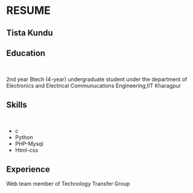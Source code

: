 
<html>
<body>
<head>
<link rel="stylesheet" href="https://maxcdn.bootstrapcdn.com/bootstrap/4.3.1/css/bootstrap.min.css">
<script src="https://maxcdn.bootstrapcdn.com/bootstrap/4.3.1/js/bootstrap.min.js"></script>
  </body>
</head>
<div class="jumbotron text-center">
  <h1>RESUME</h1>
  <h2>Tista Kundu</h2> 
</div>
<h2>Education</h2><br>
<p> 2nd year Btech (4-year) undergraduate student under the department of Electronics and Electrical Communucations Engineering,IIT Kharagpur</p>
<h2>Skills</h2><br>
<p><ul>
  <li>c</li>
  <li>Python</li>
  <li>PHP-Mysql</li>
  <li>Html-css</li>
</ul>





</p>
<h2>Experience</h2>

Web team member of Technology Transfer Group
 
</body>
</html>
